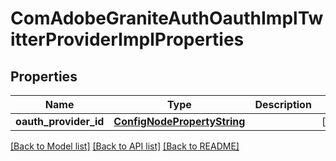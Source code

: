 # ComAdobeGraniteAuthOauthImplTwitterProviderImplProperties

## Properties
Name | Type | Description | Notes
------------ | ------------- | ------------- | -------------
**oauth_provider_id** | [**ConfigNodePropertyString**](ConfigNodePropertyString.md) |  | [optional] 

[[Back to Model list]](../README.md#documentation-for-models) [[Back to API list]](../README.md#documentation-for-api-endpoints) [[Back to README]](../README.md)


